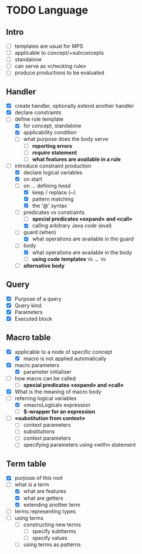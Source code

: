 # TODO Language 

## Intro
- [ ] templates are usual for MPS
- [ ] applicable to concept/+subconcepts
- [ ] standalone
- [ ] can serve as «checking rule»
- [ ] produce productions to be evaluated

## Handler  
- [x] create handler, optionally extend another handler
- [x] declare constraints
- [ ] define rule template
    - [x] for concept, standalone
    - [x] applicability condition
    - [ ] what purpose does the body serve
        - [ ] **reporting errors**
        - [ ] **_require_ statement**
        - [ ] **what features are available in a rule**
- [ ] introduce constraint production
    - [x] declare logical variables
    - [x] on start
    - [ ] on … defining *head* 
        - [x] keep / replace (~) 
        - [x] pattern matching
        - [x] the '@' syntax
    - [ ] predicates vs constraints
        - [ ] **special predicates «expand» and «call»**
        - [x] calling arbitrary Java code (eval)
    - [ ] guard (when)
        - [x] what operations are available in the guard
    - [ ] body
        - [x] what operations are available in the body
        - [ ] **using code templates** `%% … %%`
    - [ ] **alternative body**

## Query
- [x] Purpose of a query
- [x] Query kind
- [x] Parameters
- [x] Executed block

## Macro table
 - [x] applicable to a node of specific concept
     - [x] macro is not applied automatically
 - [x] macro parameters
     - [x] parameter initialiser
 - [ ] how macro can be called
     - [ ] **special predicates «expand» and «call»**
 - [x] What is the meaning of macro body
 - [ ] referring logical variables 
     - [x] «macroLogical» expression
     - [ ] **$-wrapper for an expression**
 - [ ] **«substitution from context»**
     - [ ] context parameters
     - [ ] substitutions
     - [ ] context parameters
     - [ ] specifying parameters using «with» statement

## Term table
- [x] purpose of this root
- [ ] what is a term
    - [x] what are features
    - [x] what are getters
    - [x] extending another term
- [ ] terms representing types
- [ ] using terms
    - [ ] constructing new terms
        - [ ] specify subtterms
        - [ ] specify values
    - [ ] using terms as patterns
